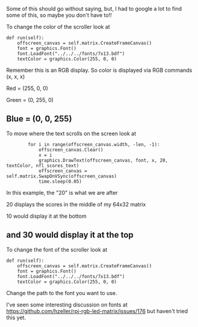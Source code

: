Some of this should go without saying, but, I had to google a lot to find some of this, so maybe you don't have to!!

To change the color of the scroller look at 

    def run(self):
        offscreen_canvas = self.matrix.CreateFrameCanvas()
        font = graphics.Font()
        font.LoadFont("../../../fonts/7x13.bdf")
        textColor = graphics.Color(255, 0, 0)

Remember this is an RGB display. So color is displayed via RGB commands (x, x, x)

Red = (255, 0, 0)

Green = (0, 255, 0)

Blue = (0, 0, 255)
------------------

To move where the text scrolls on the screen look at 

            for i in range(offscreen_canvas.width, -len, -1):
                offscreen_canvas.Clear()
                x = i
                graphics.DrawText(offscreen_canvas, font, x, 20, textColor, nfl_scores_text)
                offscreen_canvas = self.matrix.SwapOnVSync(offscreen_canvas)
                time.sleep(0.05)

In this example, the "20" is what we are after

20 displays the scores in the middle of my 64x32 matrix

10 would display it at the bottom 

and 30 would display it at the top
----------------------------------

To change the font of the scroller look at 

    def run(self):
        offscreen_canvas = self.matrix.CreateFrameCanvas()
        font = graphics.Font()
        font.LoadFont("../../../fonts/7x13.bdf")
        textColor = graphics.Color(255, 0, 0)

Change the path to the font you want to use.

I've seen some interesting discussion on fonts at https://github.com/hzeller/rpi-rgb-led-matrix/issues/176 but haven't tried this yet.
